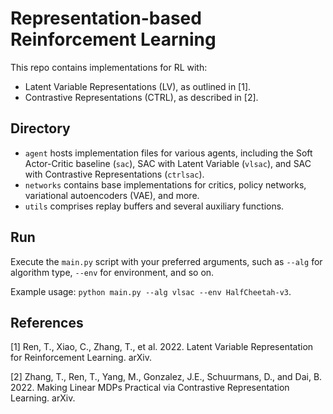 # Representation-based Reinforcement Learning
This repo contains implementations for RL with:
- Latent Variable Representations (LV), as outlined in [1].
- Contrastive Representations (CTRL), as described in [2].

## Directory
- `agent` hosts implementation files for various agents, including the Soft Actor-Critic baseline (`sac`), SAC with Latent Variable (`vlsac`), and SAC with Contrastive Representations (`ctrlsac`).
- `networks` contains base implementations for critics, policy networks, variational autoencoders (VAE), and more.
- `utils` comprises replay buffers and several auxiliary functions.

## Run
Execute the `main.py` script with your preferred arguments, such as `--alg` for algorithm type, `--env` for environment, and so on.

Example usage: `python main.py --alg vlsac --env HalfCheetah-v3`.

## References
[1] Ren, T., Xiao, C., Zhang, T., et al. 2022. Latent Variable Representation for Reinforcement Learning. arXiv.

[2] Zhang, T., Ren, T., Yang, M., Gonzalez, J.E., Schuurmans, D., and Dai, B. 2022. Making Linear MDPs Practical via Contrastive Representation Learning. arXiv.
